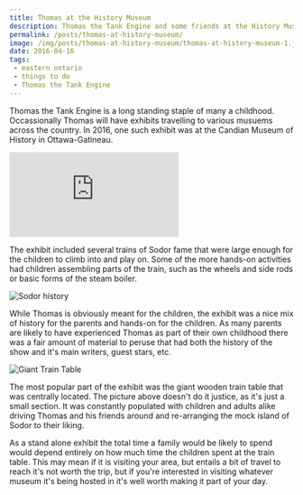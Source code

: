 ```yaml
---
title: Thomas at the History Museum
description: Thomas the Tank Engine and some friends at the History Museum of Canada in Ottawa.
permalink: /posts/thomas-at-history-museum/
image: /img/posts/thomas-at-history-museum/thomas-at-history-museum-1.jpg
date: 2016-04-16
tags:
 - eastern ontario
 - things to do
 - Thomas the Tank Engine
---
```


Thomas the Tank Engine is a long standing staple of many a childhood. Occassionally Thomas will have exhibits travelling to various musuems across the country. In 2016, one such exhibit was at the Candian Museum of History in Ottawa-Gatineau.


<div class="google-map">
<iframe title="Google Map" src="https://www.google.com/maps/embed?pb=!1m18!1m12!1m3!1d2799.9674206271097!2d-75.71138928457104!3d45.430158079100515!2m3!1f0!2f0!3f0!3m2!1i1024!2i768!4f13.1!3m3!1m2!1s0x4cce04f12010ed2f%3A0xaa68c9d48979fcc4!2sCanadian+Museum+of+History!5e0!3m2!1sen!2sca!4v1563799026766!5m2!1sen!2sca" frameborder="0" style="border:0" allowfullscreen></iframe>
</div>


The exhibit included several trains of Sodor fame that were large enough for the children to climb into and play on. Some of the more hands-on activities had children assembling parts of the train, such as the wheels and side rods or basic forms of the steam boiler. 


![Sodor history](/img/posts/thomas-at-history-museum/thomas-at-history-museum-4.jpg "Sodor history")


While Thomas is obviously meant for the children, the exhibit was a nice mix of history for the parents and hands-on for the children. As many  parents are likely to have experienced Thomas as part of their own childhood there was a fair amount of material to peruse that had both the  history of the show and it's main writers, guest stars, etc.


![Giant Train Table](/img/posts/thomas-at-history-museum/thomas-at-history-museum-3.jpg "Giant Train Table")


The most popular part of the exhibit was the giant wooden train table that was centrally located. The picture above doesn't do it justice, as it's just a small section. It was constantly populated with children and adults alike driving Thomas and his friends around and re-arranging the mock island of Sodor to their liking. 


As a stand alone exhibit the total time a family would be likely to spend would depend entirely on how much time the children spent at the train table. This may mean if it is visiting your area, but entails a bit of travel to reach it's not worth the trip, but if you're interested in visiting whatever museum it's being hosted in it's well worth making it part of your day. 